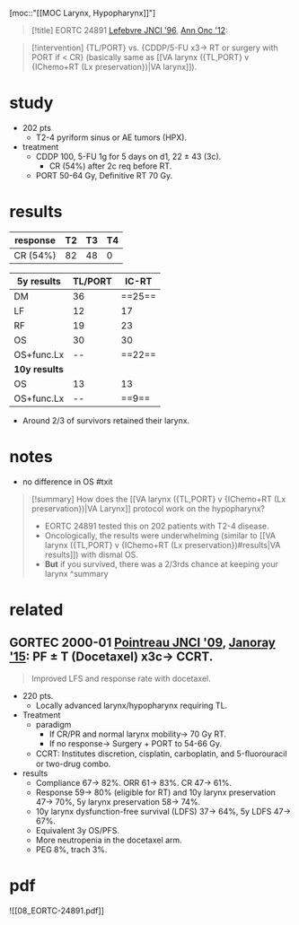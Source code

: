 [moc::"[[MOC Larynx, Hypopharynx]]"]
>[!title]
> EORTC 24891 [Lefebvre JNCI '96](https://www.ncbi.nlm.nih.gov/pubmed/8656441), [Ann Onc '12](https://www.ncbi.nlm.nih.gov/pmc/articles/PMC3457747/): 

>[!intervention] 
> {TL/PORT} vs. {CDDP/5-FU x3→ RT or surgery with PORT if < CR} (basically same as [[VA larynx ({TL,PORT} v {IChemo+RT (Lx preservation})|VA larynx]]).

# study
- 202 pts 
	- T2-4 pyriform sinus or AE tumors (HPX). 
- treatment
	- CDDP 100, 5-FU 1g for 5 days on d1, 22 ± 43 (3c). 
		- CR (54%) after 2c req before RT.  
	- PORT 50-64 Gy, Definitive RT 70 Gy.

# results
| response | T2  | T3  | T4  |
| -------- | --- | --- | --- |
| CR (54%) | 82  | 48  | 0    |

| 5y results      | TL/PORT | IC-RT |
| --------------- | ------- | ----- |
| DM              | 36      | ==25==    |
| LF              | 12      | 17    |
| RF              | 19      | 23    |
| OS              | 30      | 30    |
| OS+func.Lx      | --      | ==22==    |
| **10y results** |         |       |
| OS              | 13      | 13    |
| OS+func.Lx      | --      | ==9==     |
- Around 2/3 of survivors retained their larynx.

# notes
- no difference in OS #txit

>[!summary] 
> How does the [[VA larynx ({TL,PORT} v {IChemo+RT (Lx preservation})|VA Larynx]] protocol work on the hypopharynx?
> - EORTC 24891 tested this on 202 patients with T2-4 disease. 
> - Oncologically, the results were underwhelming (similar to [[VA larynx ({TL,PORT} v {IChemo+RT (Lx preservation})#results|VA results]]) with dismal OS. 
> - **But** if you survived, there was a 2/3rds chance at keeping your larynx
>^summary

# related
## GORTEC 2000-01 [Pointreau JNCI '09](https://www.ncbi.nlm.nih.gov/pubmed/19318632), [Janoray '15](https://academic.oup.com/jnci/article/108/4/djv368/2412557): PF ± T (Docetaxel) x3c→ CCRT.  
> Improved LFS and response rate with docetaxel.
- 220 pts. 
	- Locally advanced larynx/hypopharynx requiring TL. 
- Treatment
	- paradigm
		- If CR/PR and normal larynx mobility→ 70 Gy RT. 
		- If no response→ Surgery + PORT to 54-66 Gy.
	- CCRT: Institutes discretion, cisplatin, carboplatin, and 5-ﬂuorouracil or two-drug combo.
- results
	- Compliance 67→ 82%. ORR 61→ 83%. CR 47→ 61%.
	- Response 59→ 80% (eligible for RT) and 10y larynx preservation 47→ 70%, 5y larynx preservation 58→ 74%.
	- 10y larynx dysfunction-free survival (LDFS) 37→ 64%, 5y LDFS 47→ 67%.
	- Equivalent 3y OS/PFS.
	- More neutropenia in the docetaxel arm. 
	- PEG 8%, trach 3%.

# pdf
![[08_EORTC-24891.pdf]]